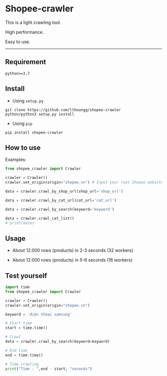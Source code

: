 # Shopee-crawler

This is a light crawling tool.

High performance.

Easy to use.
***
## Requirement
```env
python>=3.7
```

## Install

* Using `setup.py`
```
git clone https://github.com/lthoangg/shopee-crawler
python/python3 setup.py install
```

* Using `pip`
```
pip install shopee-crawler
```

## How to use
Examples:
```python
from shopee_crawler import Crawler

crawler = Crawler()
crawler.set_origin(origin="shopee.vn") # Input your root Shopee website of your country that you want to crawl

data = crawler.crawl_by_shop_url(shop_url='shop_url')

data = crawler.crawl_by_cat_url(cat_url='cat_url')

data = crawler.crawl_by_search(keyword='keyword')

data = crawler.crawl_cat_list()
# print(data)
```

## Usage
- About 12.000 rows (products) in 2-3 seconds (32 workers)

- About 12.000 rows (products) in 5-6 seconds (16 workers)

## Test yourself

```python
import time
from shopee_crawler import Crawler

crawler = Crawler()
crawler.set_origin(origin="shopee.vn")

keyword = 'điện thoại samsung'

# Start time
start = time.time()

# Crawl
data = crawler.crawl_by_search(keyword=keyword)

# End time
end = time.time()

# Time crawling
print("Time : ",end - start, "seconds")

```

